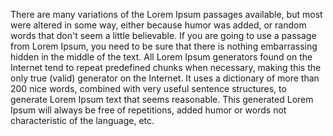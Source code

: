 There are many variations of the Lorem Ipsum passages available, but most were altered in some way, either because humor was added, or random words that don't seem 
a little believable. If you are going to use a passage from Lorem Ipsum, you need to be sure that there is nothing embarrassing hidden in the middle of the text. 
All Lorem Ipsum generators found on the Internet tend to repeat predefined chunks when necessary, making this the only true (valid) generator on the Internet. It 
uses a dictionary of more than 200 nice words, combined with very useful sentence structures, to generate Lorem Ipsum text that seems reasonable. This generated 
Lorem Ipsum will always be free of repetitions, added humor or words not characteristic of the language, etc.